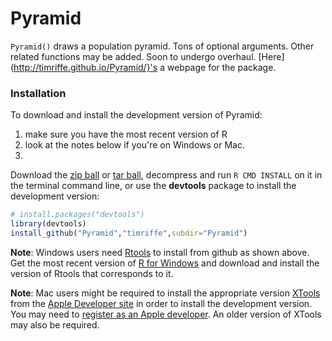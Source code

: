 Pyramid
=======

```Pyramid()``` draws a population pyramid. Tons of optional arguments. Other related functions may be added. Soon to undergo overhaul. [Here](http://timriffe.github.io/Pyramid/}'s a webpage for the package.

### Installation
To download and install the development version of Pyramid:

1. make sure you have the most recent version of R
2. look at the notes below if you're on Windows or Mac.
3. 
Download the [zip ball](https://github.com/timriffe/Pyramid/master) or
[tar ball](https://github.com/timriffe/Pyramid/tarball/master), decompress and run `R CMD INSTALL` on it in the terminal command line, or use the **devtools** package to install the development version:

```r
# install.packages("devtools")
library(devtools)
install_github("Pyramid","timriffe",subdir="Pyramid")
```

**Note**: Windows users need [Rtools](http://cran.r-project.org/bin/windows/Rtools/) to install from github as shown above. Get the most recent version of [R for Windows](http://cran.r-project.org/bin/windows/base/) and download and install the version of Rtools that corresponds to it.

**Note**: Mac users might be required to install the appropriate version [XTools](https://developer.apple.com/xcode/) from the [Apple Developer site](https://developer.apple.com/) in order to install the development version.  You may need to [register as an Apple developer](https://developer.apple.com/programs/register/).  An older version of XTools may also be required.

